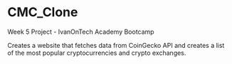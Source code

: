 # CMC_Clone

Week 5 Project - IvanOnTech Academy Bootcamp

Creates a website that fetches data from CoinGecko API and creates a list of the most popular cryptocurrencies and crypto exchanges.
